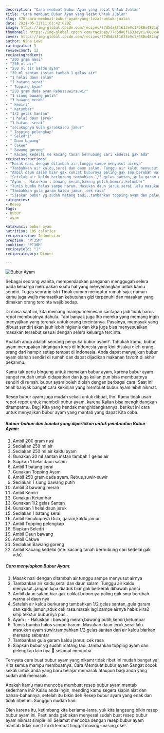 ```yaml
---
description: "Cara membuat Bubur Ayam yang lezat Untuk Jualan"
title: "Cara membuat Bubur Ayam yang lezat Untuk Jualan"
slug: 676-cara-membuat-bubur-ayam-yang-lezat-untuk-jualan
date: 2021-05-22T11:01:42.028Z
image: https://img-global.cpcdn.com/recipes/77d5da8f1633e9c1/680x482cq70/bubur-ayam-foto-resep-utama.jpg
thumbnail: https://img-global.cpcdn.com/recipes/77d5da8f1633e9c1/680x482cq70/bubur-ayam-foto-resep-utama.jpg
cover: https://img-global.cpcdn.com/recipes/77d5da8f1633e9c1/680x482cq70/bubur-ayam-foto-resep-utama.jpg
author: Nina Lowe
ratingvalue: 3
reviewcount: 12
recipeingredient:
- "200 gram nasi"
- "250 ml air"
- "250 ml air kaldu ayam"
- "30 ml santan instan tambah 1 gelas air"
- "1 helai daun salam"
- "1 batang serai"
- " Topping Ayam"
- "250 gram dada ayam Rebussuwirsuwir"
- "1 siung bawang putih"
- "3 bawang merah"
- " Kemiri"
- " Ketumbar"
- "1/2 gelas Santan"
- "1 helai daun jeruk"
- "1 batang serai"
- "secukupnya Gula garamkaldu jamur"
- " Topping pelengkap"
- " Seledri"
- " Daun bawang"
- " Cakwe"
- " Bawang goreng"
- " Kacang kedelai me kacang tanah berhubung cari kedelai gak ada"
recipeinstructions:
- "Masak nasi dengan ditambah air,tunggu sampe menyusut airnya"
- "Tambahkan air kaldu,serai dan daun salam. Tunggu air kaldu menyusut..jangan lupa diaduk biar gak berkerak dibawah panci"
- "Ambil daun salam biar gak coklat buburnya paling gak smp berubah warna si daun nya"
- "Setelah air kaldu berkurang tambahkan 1/2 gelas santan,,gula garam dan kaldu jamur,,aduk cek rasa.masak lagi sampe airnya habis kira2 smp tekstur buburnya pas.."
- "Ayam :  Haluskan : bawang merah,bawang putih,kemiri,ketumbar"
- "Tumis bumbu halus sampe harum. Masukan daun jeruk,serai lalu masukan ayam suwir.tambahkan 1/2 gelas santan dan air kaldu biarkan meresap sebentar"
- "Tambahkan gula garam kaldu jamur..cek rasa"
- "Siapkan bubur yg sudah matang tadi..tambahkan topping ayam dan pelengkap lain nya 🙂 selamat mencoba"
categories:
- Resep
tags:
- bubur
- ayam

katakunci: bubur ayam 
nutrition: 195 calories
recipecuisine: Indonesian
preptime: "PT35M"
cooktime: "PT30M"
recipeyield: "1"
recipecategory: Dinner

---
```



![Bubur Ayam](https://img-global.cpcdn.com/recipes/77d5da8f1633e9c1/680x482cq70/bubur-ayam-foto-resep-utama.jpg)

Sebagai seorang wanita, mempersiapkan panganan menggugah selera pada keluarga merupakan suatu hal yang menyenangkan untuk kamu sendiri. Tugas seorang istri Tidak cuman mengatur rumah saja, namun kamu juga wajib memastikan kebutuhan gizi terpenuhi dan masakan yang dimakan orang tercinta wajib sedap.

Di masa  saat ini, kita memang mampu memesan santapan jadi tidak harus repot membuatnya dahulu. Tapi banyak juga lho mereka yang memang ingin menyajikan yang terenak untuk orang tercintanya. Pasalnya, memasak yang dibuat sendiri akan jauh lebih higienis dan kita juga bisa menyesuaikan masakan tersebut sesuai dengan selera keluarga tercinta. 



Apakah anda adalah seorang penyuka bubur ayam?. Tahukah kamu, bubur ayam merupakan hidangan khas di Indonesia yang kini disukai oleh orang-orang dari hampir setiap tempat di Indonesia. Anda dapat menyajikan bubur ayam olahan sendiri di rumah dan dapat dijadikan makanan favorit di akhir pekanmu.

Kamu tak perlu bingung untuk memakan bubur ayam, karena bubur ayam sangat mudah untuk didapatkan dan juga kalian pun bisa membuatnya sendiri di rumah. bubur ayam boleh diolah dengan berbagai cara. Saat ini telah banyak banget cara kekinian yang membuat bubur ayam lebih nikmat.

Resep bubur ayam juga mudah sekali untuk dibuat, lho. Kamu tidak usah repot-repot untuk membeli bubur ayam, karena Kalian bisa menghidangkan ditempatmu. Bagi Kita yang hendak menghidangkannya, berikut ini cara untuk menyajikan bubur ayam yang mantab yang dapat Kita coba.

<!--inarticleads1-->

##### Bahan-bahan dan bumbu yang diperlukan untuk pembuatan Bubur Ayam:

1. Ambil 200 gram nasi
1. Sediakan 250 ml air
1. Sediakan 250 ml air kaldu ayam
1. Gunakan 30 ml santan instan tambah 1 gelas air
1. Siapkan 1 helai daun salam
1. Ambil 1 batang serai
1. Gunakan  Topping Ayam
1. Ambil 250 gram dada ayam. Rebus,suwir-suwir
1. Sediakan 1 siung bawang putih
1. Ambil 3 bawang merah
1. Ambil  Kemiri
1. Gunakan  Ketumbar
1. Gunakan 1/2 gelas Santan
1. Gunakan 1 helai daun jeruk
1. Sediakan 1 batang serai
1. Ambil secukupnya Gula, garam,kaldu jamur
1. Ambil  Topping pelengkap
1. Siapkan  Seledri
1. Ambil  Daun bawang
1. Ambil  Cakwe
1. Sediakan  Bawang goreng
1. Ambil  Kacang kedelai (me: kacang tanah berhubung cari kedelai gak ada)




<!--inarticleads2-->

##### Cara menyiapkan Bubur Ayam:

1. Masak nasi dengan ditambah air,tunggu sampe menyusut airnya
1. Tambahkan air kaldu,serai dan daun salam. Tunggu air kaldu menyusut..jangan lupa diaduk biar gak berkerak dibawah panci
1. Ambil daun salam biar gak coklat buburnya paling gak smp berubah warna si daun nya
1. Setelah air kaldu berkurang tambahkan 1/2 gelas santan,,gula garam dan kaldu jamur,,aduk cek rasa.masak lagi sampe airnya habis kira2 smp tekstur buburnya pas..
1. Ayam :  - Haluskan : bawang merah,bawang putih,kemiri,ketumbar
1. Tumis bumbu halus sampe harum. Masukan daun jeruk,serai lalu masukan ayam suwir.tambahkan 1/2 gelas santan dan air kaldu biarkan meresap sebentar
1. Tambahkan gula garam kaldu jamur..cek rasa
1. Siapkan bubur yg sudah matang tadi..tambahkan topping ayam dan pelengkap lain nya 🙂 selamat mencoba




Ternyata cara buat bubur ayam yang nikamt tidak ribet ini mudah banget ya! Kita semua mampu membuatnya. Cara Membuat bubur ayam Sangat cocok sekali untuk anda yang baru belajar memasak ataupun bagi anda yang sudah ahli memasak.

Apakah kamu mau mencoba membuat resep bubur ayam mantab sederhana ini? Kalau anda ingin, mending kamu segera siapin alat dan bahan-bahannya, setelah itu bikin deh Resep bubur ayam yang enak dan tidak ribet ini. Sungguh mudah kan. 

Oleh karena itu, ketimbang kita berlama-lama, yuk kita langsung bikin resep bubur ayam ini. Pasti anda gak akan menyesal sudah buat resep bubur ayam nikmat simple ini! Selamat mencoba dengan resep bubur ayam mantab tidak rumit ini di tempat tinggal masing-masing,oke!.

